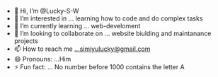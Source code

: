 - 👋 Hi, I’m @Lucky-S-W
- 👀 I’m interested in ... learning how to code and do complex tasks
- 🌱 I’m currently learning ... web-develoment
- 💞️ I’m looking to collaborate on ... website biulding and maintanance projects
- 📫 How to reach me ...simiyulucky@gmail.com
- 😄 Pronouns: ...Him
- ⚡ Fun fact: ... No number before 1000 contains the letter A


<!---
Lucky-S-W/Lucky-S-W is a ✨ special ✨ repository because its `README.md` (this file) appears on your GitHub profile.
You can click the Preview link to take a look at your changes.
--->

